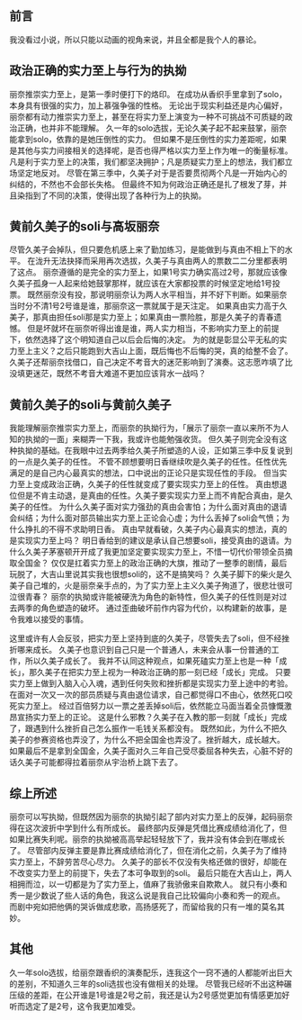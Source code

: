 ## 前言

我没看过小说，所以只能以动画的视角来说，并且全都是我个人的暴论。

## 政治正确的实力至上与行为的执拗

丽奈推崇实力至上，是第一季时便打下的烙印。
在成功从香织手里拿到了solo，本身具有很强的实力，加上慕强争强的性格。
无论出于现实利益还是内心偏好，丽奈都有动力推崇实力至上，甚至在将实力至上演变为一种不可挑战不可质疑的政治正确，也并非不能理解。
久一年的solo选拔，无论久美子起不起来鼓掌，丽奈能拿到solo，依靠的是她压倒性的实力。
但如果不是压倒性的实力差距呢，如果是其他与实力间接相关的选择呢，是否也得严格以实力至上作为唯一的衡量标准。
凡是利于实力至上的决策，我们都坚决拥护；凡是质疑实力至上的想法，我们都立场坚定地反对。
尽管在第三季中，久美子对于是否要贯彻两个凡是一开始内心的纠结的，不然也不会部长失格。
但最终不知为何政治正确还是扎了根发了芽，并且染指到了不同的决策，使得出现了各种行为上的执拗。

## 黄前久美子的soli与高坂丽奈

尽管久美子会掉队，但只要危机感上来了勤加练习，是能做到与真由不相上下的水平。
在泷升无法抉择而采用再次选拔，久美子与真由两人的票数二二分里都表明了这点。
丽奈遵循的是完全的实力至上，如果1号实力确实高过2号，那就应该像久美子孤身一人起来给她鼓掌那样，就应该在大家都投票的时候坚定地给1号投票。
既然丽奈没有投，那说明丽奈认为两人水平相当，并不好下判断。如果丽奈当时分不清1号2号谁是谁，那丽奈这一票就属于是天注定。
如果真由实力高于久美子，那真由担任soli那是实力至上；如果真由一票险胜，那是久美子的青春遗憾。
但是坏就坏在丽奈听得出谁是谁，两人实力相当，不影响实力至上的前提下，依然选择了这个明知道自己以后会后悔的决定。
为的就是彰显公平无私的实力至上主义？之后只能跑到大吉山上面，既后悔也不后悔的哭，真的给整不会了。
久美子还帮丽奈找借口，自己决定不考音大的迷茫影响到了演奏。这志愿咋填了比没填更迷茫，既然不考音大难道不更加应该背水一战吗？

## 黄前久美子的soli与黄前久美子

我能理解丽奈推崇实力至上，而丽奈的执拗行为，「展示了丽奈一直以来所不为人知的执拗的一面」来糊弄一下我，我或许也能勉强收货。
但久美子则完全没有这种执拗的基础。在我眼中过去两季给久美子所塑造的人设，正如第三季中反复说到的一点是久美子的任性。
不管不顾想要明日香继续吹是久美子的任性。任性优先满足的是自己内心最真实的想法，口中说出的正论只是实现任性的手段。
但当实力至上变成政治正确，久美子的任性就变成了要实现实力至上的任性。
真由想退位但是不肯主动退，是真由的任性。久美子要实现实力至上而不肯配合真由，是久美子的任性。
为什么久美子面对实力强劲的真由会害怕；为什么面对真由的退请会纠结；为什么面对部员输出实力至上正论会心虚；为什么丢掉了soli会气愤；为什么挣扎的不得不求助明日香。
真由早就看破，久美子内心最真实的想法，真的是实现实力至上吗？
明日香给到的建议是承认自己想要soli，接受真由的退请。为什么久美子茅塞顿开开成了我更加坚定要实现实力至上，不惜一切代价带领全员摘取全国金？
仅仅是扛着实力至上的政治正确的大旗，推动了一整季的剧情，最后玩脱了，大吉山里说其实我也很想soli的，这不是搞笑吗？
久美子脚下的柴火是久美子自己堆的，火是丽奈亲手点的，为了实力至上主义久美子殉道了，很悲壮很可泣很青春？
丽奈的执拗或许能被硬洗为角色的新特性，但久美子的任性则是对过去两季的角色塑造的破坏。
通过歪曲破坏前作内容为代价，以构建新的故事，是令我难以接受的事情。

这里或许有人会反驳，把实力至上坚持到底的久美子，尽管失去了soli，但不经挫折哪来成长。
久美子也意识到自己只是一个普通人，未来会从事一份普通的工作，所以久美子成长了。
我并不认同这种观点，如果死磕实力至上也是一种「成长」，那久美子在把实力至上视为一种政治正确的那一刻已经「成长」完成。
只要实力至上做到入脑入心入魂，遇到任何失败和挫折都是实现实力至上途中的考验。
在面对一次又一次的部员质疑与真由退位请求，自己都觉得口不由心，依然死口咬死实力至上。
经过百倍努力以一票之差丢掉soli后，依然能立马面当着全员慷慨激昂宣扬实力至上的正论。
这是什么邪教？久美子在入教的那一刻就「成长」完成了，跟遇到什么挫折自己怎么振作一毛钱关系都没有。
既然如此，为什么不把久美子的参赛资格也弄没了，为什么不把全国金也弄没了。挫折越大，成长越大。
如果最后不是拿到全国金，久美子面对久三年自己受尽委屈各种失去，心脏不好的话久美子可能都得拉着丽奈从宇治桥上跳下去了。

## 综上所述

丽奈可以写执拗，但既然因为丽奈的执拗引起了部内对实力至上的反弹，起码丽奈得在这次波折中学到什么有所成长。
最终部内反弹是凭借比赛成绩给消化了，但如果比赛失利呢。丽奈的执拗被高高举起轻轻放下了，我并没有体会到在哪成长了。
尽管部内反弹主要是靠比赛成绩给消化了，但在消化之前，久美子为了维持实力至上，不辞劳苦尽心尽力。
久美子的部长不仅没有失格还做的很好，却能在不改变实力至上的前提下，失去了本可争取到的soli。
最后只能在大吉山上，两人相拥而泣，以一切都是为了实力至上，值麻了我骄傲来自欺欺人。
就只有小奏和秀一是少数说了些人话的角色，我这么说是我自己比较偏向小奏和秀一的观点。
而剧中宛如把他俩的哭诉做成悲歌，高扬感死了，而留给我的只有一堆的莫名其妙。

## 其他

久一年solo选拔，给丽奈跟香织的演奏配乐，连我这个一窍不通的人都能听出巨大的差别，不知道久三年的soli选拔也没有做相关的处理。
尽管我已经听不出这种碾压级的差距，在公开谁是1号谁是2号之前，我还是认为2号感觉更加有情感更加好听而选定了是2号，这令我更加难受。